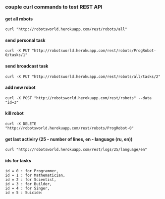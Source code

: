 ### couple curl commands to test REST API

#### get all robots
`curl "http://robotsworld.herokuapp.com/rest/robots/all"`

#### send personal task
`curl -X PUT "http://robotsworld.herokuapp.com/rest/robots/ProgRobot-0/tasks/1"`

#### send broadcast task
`curl -X PUT "http://robotsworld.herokuapp.com/rest/robots/all/tasks/2"`

#### add new robot
`curl -X POST "http://robotsworld.herokuapp.com/rest/robots" --data "id=3"`

#### kill robot
`curl -X DELETE "http://robotsworld.herokuapp.com/rest/robots/ProgRobot-0"`

#### get last activiry (25 - number of lines, en - language (ru, en))
`curl "http://robotsworld.herokuapp.com/rest/logs/25/language/en"`

#### ids for tasks 
    id = 0 : for Programmer,
    id = 1 : for Mathematician,
    id = 2 : for Scientist,
    id = 3 : for Builder,
    id = 4 : for Singer,
    id = 5 : Suicide:

